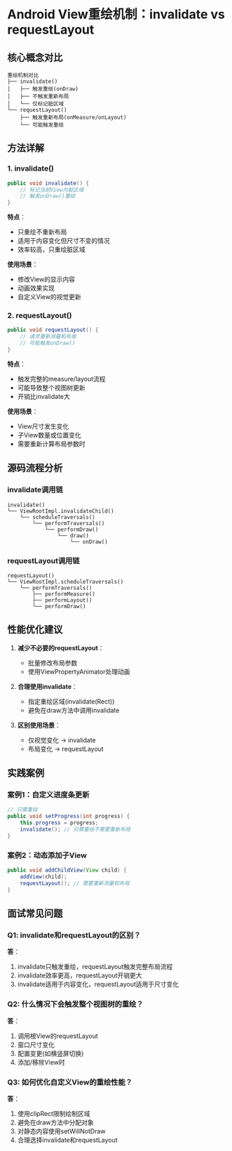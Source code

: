 # Android View重绘机制：invalidate vs requestLayout

## 核心概念对比
```
重绘机制对比
├── invalidate()
│   ├── 触发重绘(onDraw)
│   ├── 不触发重新布局
│   └── 仅标记脏区域
└── requestLayout()
    ├── 触发重新布局(onMeasure/onLayout)
    └── 可能触发重绘
```

## 方法详解

### 1. invalidate()
```java
public void invalidate() {
    // 标记当前View为脏区域
    // 触发onDraw()重绘
}
```

**特点**：
- 只重绘不重新布局
- 适用于内容变化但尺寸不变的情况
- 效率较高，只重绘脏区域

**使用场景**：
- 修改View的显示内容
- 动画效果实现
- 自定义View的视觉更新

### 2. requestLayout()
```java
public void requestLayout() {
    // 请求重新测量和布局
    // 可能触发onDraw()
}
```

**特点**：
- 触发完整的measure/layout流程
- 可能导致整个视图树更新
- 开销比invalidate大

**使用场景**：
- View尺寸发生变化
- 子View数量或位置变化
- 需要重新计算布局参数时

## 源码流程分析

### invalidate调用链
```
invalidate()
└── ViewRootImpl.invalidateChild()
    └── scheduleTraversals()
        └── performTraversals()
            └── performDraw()
                └── draw()
                    └── onDraw()
```

### requestLayout调用链
```
requestLayout()
└── ViewRootImpl.scheduleTraversals()
    └── performTraversals()
        ├── performMeasure()
        ├── performLayout() 
        └── performDraw()
```

## 性能优化建议

1. **减少不必要的requestLayout**：
   - 批量修改布局参数
   - 使用ViewPropertyAnimator处理动画

2. **合理使用invalidate**：
   - 指定重绘区域(invalidate(Rect))
   - 避免在draw方法中调用invalidate

3. **区别使用场景**：
   - 仅视觉变化 → invalidate
   - 布局变化 → requestLayout

## 实践案例

### 案例1：自定义进度条更新
```java
// 只需重绘
public void setProgress(int progress) {
    this.progress = progress;
    invalidate(); // 只需重绘不需要重新布局
}
```

### 案例2：动态添加子View
```java
public void addChildView(View child) {
    addView(child);
    requestLayout(); // 需要重新测量和布局
}
```

## 面试常见问题

### Q1: invalidate和requestLayout的区别？
**答**：
1. invalidate只触发重绘，requestLayout触发完整布局流程
2. invalidate效率更高，requestLayout开销更大
3. invalidate适用于内容变化，requestLayout适用于尺寸变化

### Q2: 什么情况下会触发整个视图树的重绘？
**答**：
1. 调用根View的requestLayout
2. 窗口尺寸变化
3. 配置变更(如横竖屏切换)
4. 添加/移除View时

### Q3: 如何优化自定义View的重绘性能？
**答**：
1. 使用clipRect限制绘制区域
2. 避免在draw方法中分配对象
3. 对静态内容使用setWillNotDraw
4. 合理选择invalidate和requestLayout
